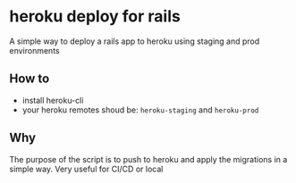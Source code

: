 # heroku deploy for rails
A simple way to deploy a rails app to heroku using staging and prod environments

## How to

- install heroku-cli
- your heroku remotes shoud be: `heroku-staging` and `heroku-prod`

## Why

The purpose of the script is to push to heroku and apply the migrations in a simple way. Very useful for CI/CD or local
